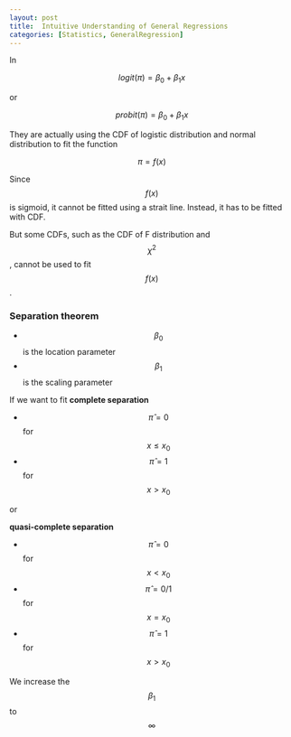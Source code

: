 ```yaml
---
layout: post
title:  Intuitive Understanding of General Regressions
categories: [Statistics, GeneralRegression]
---
```


In

$$ logit(\pi)=\beta_0+\beta_1 x $$

or 

$$ probit(\pi)=\beta_0+\beta_1 x $$


They are actually using the CDF of logistic distribution and normal distribution to fit the function

$$
\pi=f(x)
$$


Since $$f(x)$$ is sigmoid, it cannot be fitted using a strait line. Instead, it has to be fitted with CDF.

But some CDFs, such as the CDF of F distribution and $$\chi^2$$, cannot be used to fit $$f(x)$$.



### Separation theorem

- $$\beta_0$$ is the location parameter
- $$\beta_1$$ is the scaling parameter



If we want  to fit **complete separation**

- $$\hat{\pi}=0$$ for $$x\leq x_0$$ 
- $$\hat{\pi}=1$$ for $$x> x_0$$ 

or 

**quasi-complete separation**

- $$\hat{\pi}=0$$ for $$x< x_0$$ 
- $$\hat{\pi}=0/1$$ for $$x=x_0$$ 
- $$\hat{\pi}=1$$ for $$x> x_0$$ 

We increase the $$\beta_1$$ to $$\infty$$
